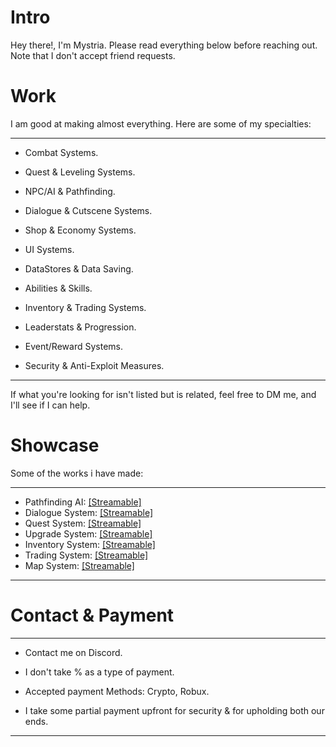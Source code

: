 # Intro
<p>Hey there!, I'm Mystria. Please read everything below before reaching out. Note that I don't accept friend requests.<br>

# Work
I am good at making almost everything. Here are some of my specialties:

-----------------------------------------
  - <p>Combat Systems.
  - <p>Quest & Leveling Systems.
  - <p>NPC/AI & Pathfinding.
  - <p>Dialogue & Cutscene Systems.
  - <p>Shop & Economy Systems.
  - <p>UI Systems.
  - <p>DataStores & Data Saving.
  - <p>Abilities & Skills.
  - <p>Inventory & Trading Systems.
  - <p>Leaderstats & Progression.
  - <p>Event/Reward Systems.
  - <p>Security & Anti-Exploit Measures.
  -----------------------------------------
If what you're looking for isn't listed but is related, feel free to DM me, and I'll see if I can help.

# Showcase
Some of the works i have made:

-----------------------------------------
- Pathfinding AI: [[Streamable]](https://streamable.com/ata3ev)
- Dialogue System: [[Streamable]](https://streamable.com/70ihvs)
- Quest System: [[Streamable]](https://streamable.com/11hrsg) 
- Upgrade System: [[Streamable]](https://streamable.com/s6ziqv)
- Inventory System: [[Streamable]](https://streamable.com/xsqd8u)
- Trading System: [[Streamable]](https://streamable.com/0u9w5p)
- Map System: [[Streamable]](https://streamable.com/i2vrx9)
-----------------------------------------
# Contact & Payment
-----------------------------------------
- <p>Contact me on Discord.
- <p>I don't take % as a type of payment.
- <p>Accepted payment Methods: Crypto, Robux.
- <p>I take some partial payment upfront for security & for upholding both our ends.<br>
-----------------------------------------
